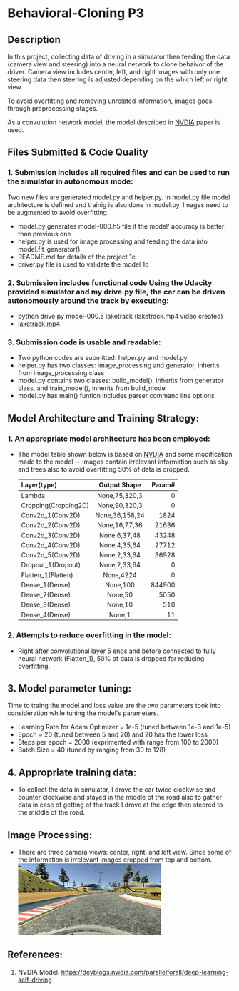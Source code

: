# Behavioral-Cloning P3
## Description
In this project, collecting data of driving in a simulator then feeding the data (camera view and steering) into a neural network to clone behaivor of the driver. Camera view includes center, left, and right images with only one steering data then steering is adjusted depending on the which left or right view. 

To avoid overfitting and removing unrelated information, images goes through preprocessing stages.

As a convulution network model, the model described in [NVDIA](https://devblogs.nvidia.com/parallelforall/deep-learning-self-driving-cars/) paper is used. 

## Files Submitted & Code Quality
### 1. **Submission includes all required files and can be used to run the simulator in autonomous mode**: 
Two new files are generated model.py and helper.py. In model.py file model architecture is defined and trainig is also done in model.py. Images need to be augmented to avoid overfitting. 

* model.py generates model-000.h5 file if the model' accuracy is better than previous one 
* helper.py is used for image processing and feeding the data into model.fit_generator() 
* README.md for details of the project 1c
* driver.py file is used to validate the model 1d

### 2. **Submission includes functional code Using the Udacity provided simulator and my drive.py file, the car can be driven autonomously around the track by executing**:

* python drive.py model-000.5 laketrack (laketrack.mp4 video created)
* [laketrack.mp4](youtube.com)

### 3. **Submission code is usable and readable**:

* Two python codes are submitted: helper.py and model.py
* helper.py has two classes: image_processing and generator, inherits from image_processing class
* model.py contains two classes: build_model(), inherits from generator class, and train_model(), inherits from build_model
* model.py has main() funtion includes parser command line options 

## Model Architecture and Training Strategy:
### 1. **An appropriate model architecture has been employed**:

* The model table shown below is based on [NVDIA](https://devblogs.nvidia.com/parallelforall/deep-learning-self-driving-cars/) and some modification made to the model -- images contain irrelevant information such as sky and trees also to avoid overfitting 50% of data is dropped. 

  | Layer(type)          | Output Shape    | Param#  |
  | ---------------------|:---------------:| -------:|
  | Lambda               | None,75,320,3   |    0    |
  | Cropping(Cropping2D) | None,90,320,3   |    0    |
  | Conv2d_1(Conv2D)     | None,36,158,24  |   1824  |
  | Conv2d_2(Conv2D)     | None,16,77,36   |  21636  |
  | Conv2d_3(Conv2D)     | None,6,37,48    |  43248  |
  | Conv2d_4(Conv2D)     | None,4,35,64    |  27712  |
  | Conv2d_5(Conv2D)     | None,2,33,64    |  36928  |
  | Dropout_1(Dropout)   | None,2,33,64    |    0    |
  | Flatten_1(Flatten)   | None,4224       |    0    |
  | Dense_1(Dense)       | None,100        |  844900 |
  | Dense_2(Dense)       | None,50         |   5050  |
  | Dense_3(Dense)       | None,10         |    510  |
  | Dense_4(Dense)       | None,1          |    11   |

### 2. **Attempts to reduce overfitting in the model**:

* Right after convolutional layer 5 ends and before connected to fully neural network (Flatten_1), 50% of data is dropped for reducing overfitting. 

## 3. **Model parameter tuning**:

  Time to traing the model and loss value are the two parameters took into consideration while tuning the model's parameters. 
  
* Learning Rate for Adam Optimizer = 1e-5 (tuned between 1e-3 and 1e-5)
* Epoch = 20 (tuned between 5 and 20) and 20 has the lower loss
* Steps per epoch = 2000 (exprimented with range from 100 to 2000)
* Batch Size = 40 (tuned by ranging from 30 to 128)

## 4. **Appropriate training data**:

* To collect the data in simulator, I drove the car twice clockwise and counter clockwise and stayed in the middle of the road also to gather data in case of getting of the track I drove at the edge then steered to the middle of the road.

## Image Processing:

* There are three camera views: center, right, and left view. Since some of the information is irrelevant images cropped from top and bottom. 
![](images/center.png)

## References: 
1. NVDIA Model: https://devblogs.nvidia.com/parallelforall/deep-learning-self-driving

